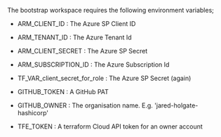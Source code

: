 The bootstrap workspace requires the following environment variables;

- ARM_CLIENT_ID : The Azure SP Client ID
- ARM_TENANT_ID : The Azure Tenant Id
- ARM_CLIENT_SECRET : The Azure SP Secret
- ARM_SUBSCRIPTION_ID : The Azure Subscription Id
- TF_VAR_client_secret_for_role : The Azure SP Secret (again)

- GITHUB_TOKEN : A GitHub PAT
- GITHUB_OWNER : The organisation name. E.g. 'jared-holgate-hashicorp'

- TFE_TOKEN : A terraform Cloud API token for an owner account
